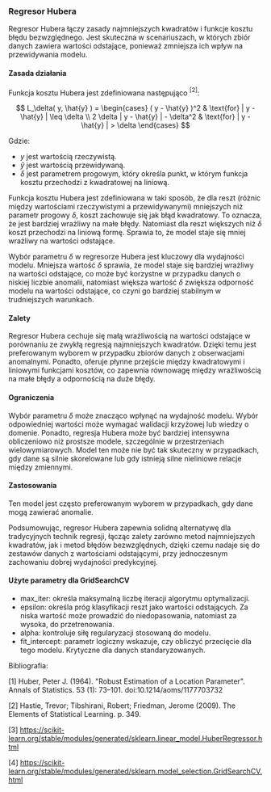 ### Regresor Hubera

Regresor Hubera łączy zasady najmniejszych kwadratów i funkcje kosztu błędu bezwzględnego. Jest skuteczna w scenariuszach, w których zbiór danych zawiera wartości odstające, ponieważ zmniejsza ich wpływ na przewidywania modelu. 

#### Zasada działania
Funkcja kosztu Hubera jest zdefiniowana następująco $^{[2]}$:

$$
L_\delta( y, \hat{y} ) = \begin{cases}
    ( y - \hat{y} )^2 & \text{for} | y - \hat{y} | \leq \delta \\
    2 \delta  | y - \hat{y} | - \delta^2  & \text{for} | y - \hat{y} | > \delta
\end{cases}
$$

Gdzie:
- $y$ jest wartością rzeczywistą.
- $\hat{y}$ jest wartością przewidywaną.
- $\delta$ jest parametrem progowym, który określa punkt, w którym funkcja kosztu przechodzi z kwadratowej na liniową.

Funkcja kosztu Hubera jest zdefiniowana w taki sposób, że dla reszt (różnic między wartościami rzeczywistymi a przewidywanymi) mniejszych niż parametr progowy $\delta$, koszt zachowuje się jak błąd kwadratowy. To oznacza, że jest bardziej wrażliwy na małe błędy. Natomiast dla reszt większych niż $\delta$ koszt przechodzi na liniową formę. Sprawia to, że model staje się mniej wrażliwy na wartości odstające. 

Wybór parametru $\delta$ w regresorze Hubera jest kluczowy dla wydajności modelu. Mniejsza wartość $\delta$ sprawia, że model staje się bardziej wrażliwy na wartości odstające, co może być korzystne w przypadku danych o niskiej liczbie anomalii, natomiast większa wartość $\delta$ zwiększa odporność modelu na wartości odstające, co czyni go bardziej stabilnym w trudniejszych warunkach.

#### Zalety
Regresor Hubera cechuje się małą wrażliwością na wartości odstające w porównaniu ze zwykłą regresją najmniejszych kwadratów. Dzięki temu jest preferowanym wyborem w przypadku zbiorów danych z obserwacjami anomalnymi. Ponadto, oferuje płynne przejście między kwadratowymi i liniowymi funkcjami kosztów, co zapewnia równowagę między wrażliwością na małe błędy a odpornością na duże błędy.

#### Ograniczenia
Wybór parametru $\delta$ może znacząco wpłynąć na wydajność modelu. Wybór odpowiedniej wartości może wymagać walidacji krzyżowej lub wiedzy o domenie.
Ponadto, regresja Hubera może być bardziej intensywna obliczeniowo niż prostsze modele, szczególnie w przestrzeniach wielowymiarowych. Model ten może nie być tak skuteczny w przypadkach, gdy dane są silnie skorelowane lub gdy istnieją silne nieliniowe relacje między zmiennymi.

#### Zastosowania
Ten model jest często preferowanym wyborem w przypadkach, gdy dane mogą zawierać anomalie.

Podsumowując, regresor Hubera zapewnia solidną alternatywę dla tradycyjnych technik regresji, łącząc zalety zarówno metod najmniejszych kwadratów, jak i metod błędów bezwzględnych, dzięki czemu nadaje się do zestawów danych z wartościami odstającymi, przy jednoczesnym zachowaniu dobrej wydajności predykcyjnej.



#### Użyte parametry dla GridSearchCV

- max_iter: określa maksymalną liczbę iteracji algorytmu optymalizacji.
- epsilon: określa próg klasyfikacji reszt jako wartości odstających. Za niska wartość może prowadzić do niedopasowania, natomiast za wysoka, do przetrenowania.
- alpha: kontroluje siłę regularyzacji stosowaną do modelu.
- fit_intercept: parametr logiczny wskazuje, czy obliczyć przecięcie dla tego modelu. Krytyczne dla danych standaryzowanych. 



Bibliografia:

[1] Huber, Peter J. (1964). "Robust Estimation of a Location Parameter". Annals of Statistics. 53 (1): 73–101. doi:10.1214/aoms/1177703732

[2] Hastie, Trevor; Tibshirani, Robert; Friedman, Jerome (2009). The Elements of Statistical Learning. p. 349. 

[3] https://scikit-learn.org/stable/modules/generated/sklearn.linear_model.HuberRegressor.html

[4] https://scikit-learn.org/stable/modules/generated/sklearn.model_selection.GridSearchCV.html

